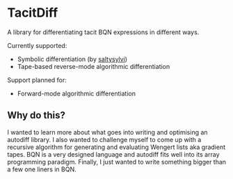# TacitDiff

A library for differentiating tacit BQN expressions in different ways.

Currently supported:
- Symbolic differentiation (by [saltysylvi])
- Tape-based reverse-mode algorithmic differentiation

Support planned for:
- Forward-mode algorithmic differentiation

[saltysylvi]: https://saltysylvi.github.io/blog/bqn-macros.html


## Why do this?
I wanted to learn more about what goes into writing and optimising an autodiff library.
I also wanted to challenge myself to come up with a recursive algorithm for generating and evaluating Wengert lists aka gradient tapes.
BQN is a very designed language and autodiff fits well into its array programming paradigm.
Finally, I just wanted to write something bigger than a few one liners in BQN.
